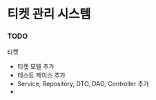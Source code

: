 # 티켓 관리 시스템




### TODO

티켓 
* 티켓 모델 추가
* 테스트 케이스 추가
* Service, Repository, DTO, DAO, Controller 추가
* 